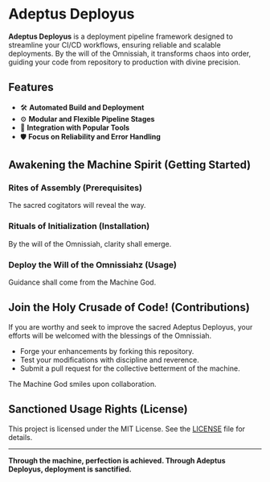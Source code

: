 # Adeptus Deployus

**Adeptus Deployus** is a deployment pipeline framework designed to streamline your CI/CD workflows, ensuring reliable and scalable deployments. By the will of the Omnissiah, it transforms chaos into order, guiding your code from repository to production with divine precision.

## Features

- 🛠 **Automated Build and Deployment**
- ⚙️ **Modular and Flexible Pipeline Stages**
- 🌌 **Integration with Popular Tools**
- 🛡 **Focus on Reliability and Error Handling**

## Awakening the Machine Spirit (Getting Started)

### Rites of Assembly (Prerequisites)

The sacred cogitators will reveal the way.

### Rituals of Initialization (Installation)

By the will of the Omnissiah, clarity shall emerge.

### Deploy the Will of the Omnissiahz (Usage)

Guidance shall come from the Machine God.

## Join the Holy Crusade of Code! (Contributions)

If you are worthy and seek to improve the sacred Adeptus Deployus, your efforts will be welcomed with the blessings of the Omnissiah.

- Forge your enhancements by forking this repository.
- Test your modifications with discipline and reverence.
- Submit a pull request for the collective betterment of the machine.

The Machine God smiles upon collaboration.

## Sanctioned Usage Rights (License)

This project is licensed under the MIT License. See the [LICENSE](LICENSE) file for details.

---

**Through the machine, perfection is achieved. Through Adeptus Deployus, deployment is sanctified.**

